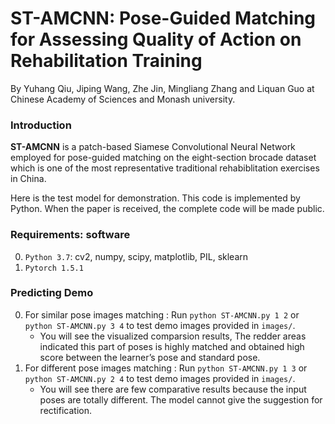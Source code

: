 # ST-AMCNN:	Pose-Guided Matching for Assessing Quality of Action on Rehabilitation Training

By Yuhang Qiu, Jiping Wang, Zhe Jin, Mingliang Zhang and Liquan Guo at Chinese Academy of Sciences and Monash university.

### Introduction

**ST-AMCNN** is a patch-based Siamese Convolutional Neural Network employed for pose-guided matching on the eight-section brocade dataset which is one of the most representative traditional rehabiblitation exercises in China.  

Here is the test model for demonstration. This code is implemented by Python. When the paper is received, the complete code will be made public.

### Requirements: software

0. `Python 3.7`: cv2, numpy, scipy, matplotlib, PIL, sklearn
0. `Pytorch 1.5.1`

### Predicting Demo
0.  For similar pose images matching : Run `python ST-AMCNN.py 1 2` or `python ST-AMCNN.py 3 4` to test demo images provided in `images/`.
    - You will see the visualized comparsion results, The redder areas indicated this part of poses is highly matched and obtained high score between the learner’s pose and         standard pose.
0.  For different pose images matching : Run `python ST-AMCNN.py 1 3` or `python ST-AMCNN.py 2 4` to test demo images provided in `images/`.
    - You will see there are few comparative results because the input poses are totally different. The model cannot give the suggestion for rectification.


